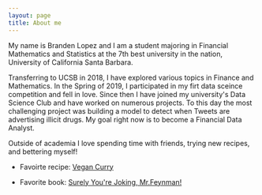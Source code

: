 ```yaml
---
layout: page
title: About me
---
```


My name is Branden Lopez and I am a student majoring in Financial Mathematics and Statistics at the 7th best university in the nation, University of California Santa Barbara. 

Transferring to UCSB in 2018, I have explored various topics in Finance and Mathematics. In the Spring of 2019, I participated in my firt data sceince competition and fell in love. Since then I have joined my university's Data Science Club and have worked on numerous projects. To this day the most challenging project was building a model to detect when Tweets are advertising illicit drugs. My goal right now is to become a Financial Data Analyst.

Outside of academia I love spending time with friends, trying new recipes, and bettering myself!


- Favoirte recipe: [Vegan Curry](https://www.theendlessmeal.com/creamy-coconut-lentil-curry/)

- Favorite book: [Surely You're Joking, Mr.Feynman!](https://en.wikipedia.org/wiki/Surely_You%27re_Joking,_Mr._Feynman!)
